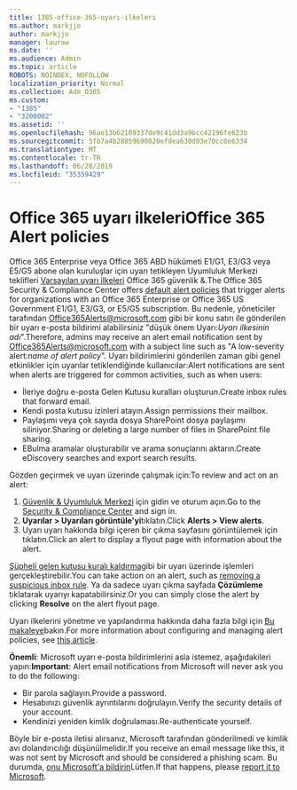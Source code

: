 ```yaml
---
title: 1385-office-365-uyarı-ilkeleri
ms.author: markjjo
author: markjjo
manager: lauraw
ms.date: ''
ms.audience: Admin
ms.topic: article
ROBOTS: NOINDEX, NOFOLLOW
localization_priority: Normal
ms.collection: Adm_O365
ms.custom:
- "1385"
- "3200002"
ms.assetid: ''
ms.openlocfilehash: 96ae13b62109337de9c41dd3a9bcc42196fe623b
ms.sourcegitcommit: 5fb7a4b28859690020efdea630d03e70cc0e6334
ms.translationtype: MT
ms.contentlocale: tr-TR
ms.lasthandoff: 06/28/2019
ms.locfileid: "35359429"
---
```

# <a name="office-365-alert-policies"></a><span data-ttu-id="57a4a-102">Office 365 uyarı ilkeleri</span><span class="sxs-lookup"><span data-stu-id="57a4a-102">Office 365 Alert policies</span></span>

<span data-ttu-id="57a4a-103">Office 365 Enterprise veya Office 365 ABD hükümeti E1/G1, E3/G3 veya E5/G5 abone olan kuruluşlar için uyarı tetikleyen Uyumluluk Merkezi teklifleri [Varsayılan uyarı ilkeleri](https://docs.microsoft.com/office365/securitycompliance/alert-policies#default-alert-policies) Office 365 güvenlik &.</span><span class="sxs-lookup"><span data-stu-id="57a4a-103">The Office 365 Security & Compliance Center offers [default alert policies](https://docs.microsoft.com/office365/securitycompliance/alert-policies#default-alert-policies) that trigger alerts for organizations with an Office 365 Enterprise or Office 365 US Government E1/G1, E3/G3, or E5/G5 subscription.</span></span> <span data-ttu-id="57a4a-104">Bu nedenle, yöneticiler tarafından Office365Alerts@microsoft.com gibi bir konu satırı ile gönderilen bir uyarı e-posta bildirimi alabilirsiniz "düşük önem Uyarı:*Uyarı ilkesinin adı*".</span><span class="sxs-lookup"><span data-stu-id="57a4a-104">Therefore, admins may receive an alert email notification sent by Office365Alerts@microsoft.com with a subject line such as "A low-severity alert:*name of alert policy*".</span></span> <span data-ttu-id="57a4a-105">Uyarı bildirimlerini gönderilen zaman gibi genel etkinlikler için uyarılar tetiklendiğinde kullanıcılar:</span><span class="sxs-lookup"><span data-stu-id="57a4a-105">Alert notifications are sent when alerts are triggered for common activities, such as when users:</span></span>

- <span data-ttu-id="57a4a-106">İleriye doğru e-posta Gelen Kutusu kuralları oluşturun.</span><span class="sxs-lookup"><span data-stu-id="57a4a-106">Create inbox rules that forward email.</span></span>
- <span data-ttu-id="57a4a-107">Kendi posta kutusu izinleri atayın.</span><span class="sxs-lookup"><span data-stu-id="57a4a-107">Assign permissions their mailbox.</span></span>
- <span data-ttu-id="57a4a-108">Paylaşımı veya çok sayıda dosya SharePoint dosya paylaşımı siliniyor.</span><span class="sxs-lookup"><span data-stu-id="57a4a-108">Sharing or deleting a large number of files in SharePoint file sharing.</span></span>
- <span data-ttu-id="57a4a-109">EBulma aramalar oluşturabilir ve arama sonuçlarını aktarın.</span><span class="sxs-lookup"><span data-stu-id="57a4a-109">Create eDiscovery searches and export search results.</span></span>

<span data-ttu-id="57a4a-110">Gözden geçirmek ve uyarı üzerinde çalışmak için:</span><span class="sxs-lookup"><span data-stu-id="57a4a-110">To review and act on an alert:</span></span>

1. <span data-ttu-id="57a4a-111">[Güvenlik & Uyumluluk Merkezi](https://protection.office.com) için gidin ve oturum açın.</span><span class="sxs-lookup"><span data-stu-id="57a4a-111">Go to the [Security & Compliance Center](https://protection.office.com) and sign in.</span></span>
2. <span data-ttu-id="57a4a-112">**Uyarılar > Uyarıları görüntüle'yi**tıklatın.</span><span class="sxs-lookup"><span data-stu-id="57a4a-112">Click **Alerts > View alerts**.</span></span>
3. <span data-ttu-id="57a4a-113">Uyarı uyarı hakkında bilgi içeren bir çıkma sayfasını görüntülemek için tıklatın.</span><span class="sxs-lookup"><span data-stu-id="57a4a-113">Click an alert to display a flyout page with information about the alert.</span></span>

<span data-ttu-id="57a4a-114">[Şüpheli gelen kutusu kuralı kaldırma](https://docs.microsoft.com/office365/securitycompliance/responding-to-a-compromised-email-account)gibi bir uyarı üzerinde işlemleri gerçekleştirebilir.</span><span class="sxs-lookup"><span data-stu-id="57a4a-114">You can take action on an alert, such as [removing a suspicious inbox rule](https://docs.microsoft.com/office365/securitycompliance/responding-to-a-compromised-email-account).</span></span> <span data-ttu-id="57a4a-115">Ya da sadece uyarı çıkma sayfada **Çözümleme** tıklatarak uyarıyı kapatabilirsiniz.</span><span class="sxs-lookup"><span data-stu-id="57a4a-115">Or you can simply close the alert by clicking **Resolve** on the alert flyout page.</span></span>

<span data-ttu-id="57a4a-116">Uyarı ilkelerini yönetme ve yapılandırma hakkında daha fazla bilgi için [Bu makaleye](https://docs.microsoft.com/office365/securitycompliance/alert-policies)bakın.</span><span class="sxs-lookup"><span data-stu-id="57a4a-116">For more information about configuring and managing alert policies, see  [this article](https://docs.microsoft.com/office365/securitycompliance/alert-policies).</span></span>

<span data-ttu-id="57a4a-117">**Önemli**: Microsoft uyarı e-posta bildirimlerini asla istemez, aşağıdakileri yapın:</span><span class="sxs-lookup"><span data-stu-id="57a4a-117">**Important**: Alert email notifications from Microsoft will never ask you to do the following:</span></span>

- <span data-ttu-id="57a4a-118">Bir parola sağlayın.</span><span class="sxs-lookup"><span data-stu-id="57a4a-118">Provide a password.</span></span>
- <span data-ttu-id="57a4a-119">Hesabınızı güvenlik ayrıntılarını doğrulayın.</span><span class="sxs-lookup"><span data-stu-id="57a4a-119">Verify the security details of your account.</span></span>
- <span data-ttu-id="57a4a-120">Kendinizi yeniden kimlik doğrulaması.</span><span class="sxs-lookup"><span data-stu-id="57a4a-120">Re-authenticate yourself.</span></span>

<span data-ttu-id="57a4a-121">Böyle bir e-posta iletisi alırsanız, Microsoft tarafından gönderilmedi ve kimlik avı dolandırıcılığı düşünülmelidir.</span><span class="sxs-lookup"><span data-stu-id="57a4a-121">If you receive an email message like this, it was not sent by Microsoft and should be considered a phishing scam.</span></span> <span data-ttu-id="57a4a-122">Bu durumda, [onu Microsoft'a bildirin](https://docs.microsoft.com/office365/SecurityCompliance/report-junk-email-and-phishing-scams-in-outlook-on-the-web-eop)Lütfen.</span><span class="sxs-lookup"><span data-stu-id="57a4a-122">If that happens, please [report it to Microsoft](https://docs.microsoft.com/office365/SecurityCompliance/report-junk-email-and-phishing-scams-in-outlook-on-the-web-eop).</span></span>